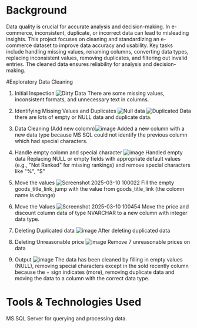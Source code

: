 # Background
Data quality is crucial for accurate analysis and decision-making. In e-commerce, inconsistent, duplicate, or incorrect data can lead to misleading insights. This project focuses on cleaning and standardizing an e-commerce dataset to improve data accuracy and usability. Key tasks include handling missing values, renaming columns, converting data types, replacing inconsistent values, removing duplicates, and filtering out invalid entries. The cleaned data ensures reliability for analysis and decision-making.

#Exploratory Data Cleaning
1. Initial Inspection
  ![Dirty Data](https://github.com/user-attachments/assets/6ab12459-8757-474a-9618-e4e366a766ea)
  There are some missing values, inconsistent formats, and unnecessary text in columns.

2. Identifying Missing Values and Duplicates
   ![Null data](https://github.com/user-attachments/assets/e0883f8e-db21-46d9-9f5e-46530ee55af6)
   ![Duplicated Data](https://github.com/user-attachments/assets/cd012374-6ed0-4771-83bb-8114f53556fe)
   there are lots of empty or NULL data and duplicate data.

3. Data Cleaning (Add new colomn)![image](https://github.com/user-attachments/assets/bc28e0fc-92b4-44b5-9194-8e24f8d32766)
   Added a new column with a new data type because MS SQL could not identify the previous column which had special characters.
   
5. Handle empty colomn and special character
   ![image](https://github.com/user-attachments/assets/27a185bc-aabf-439a-b940-ca4f161e4791)
   Handled empty data Replacing NULL or empty fields with appropriate default values (e.g., "Not Ranked" for missing rankings) and remove special characters like "%", "$"

7. Move the values
   ![Screenshot 2025-03-10 100022](https://github.com/user-attachments/assets/bb76f34d-7c54-4d50-8d51-b65ef748c263)
   Fill the empty goods_title_link_jump with the value from goods_title_link (the colomn name is change)

9. Move the Values
    ![Screenshot 2025-03-10 100454](https://github.com/user-attachments/assets/9e5efecf-22a2-4a03-a299-ff0dbe2d861c)
   Move the price and discount column data of type NVARCHAR to a new column with integer data type.

11. Deleting Duplicated data
    ![image](https://github.com/user-attachments/assets/5914a487-dfef-4800-b597-3052c708698e)
    After deleting duplicated data

12. Deleting Unreasonable price
    ![image](https://github.com/user-attachments/assets/75521807-76ec-4d0f-9543-0234326e845a)
    Remove 7 unreasonable prices on data

13. Output
   ![image](https://github.com/user-attachments/assets/47bd2061-ba82-4e89-b2c0-7634d2b17f98)
   The data has been cleaned by filling in empty values ​​(NULL), removing special characters except in the sold recently column because the + sign indicates (more), removing duplicate data and moving the data to a column with the correct data type.

# Tools & Technologies Used
MS SQL Server for querying and processing data.
